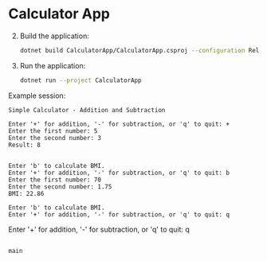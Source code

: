 # Calculator App


2. Build the application:
   ```bash
   dotnet build CalculatorApp/CalculatorApp.csproj --configuration Release
   ```
3. Run the application:
   ```bash
   dotnet run --project CalculatorApp
   ```

Example session:

```
Simple Calculator - Addition and Subtraction

Enter '+' for addition, '-' for subtraction, or 'q' to quit: +
Enter the first number: 5
Enter the second number: 3
Result: 8


Enter 'b' to calculate BMI.
Enter '+' for addition, '-' for subtraction, or 'q' to quit: b
Enter the first number: 70
Enter the second number: 1.75
BMI: 22.86

Enter 'b' to calculate BMI.
Enter '+' for addition, '-' for subtraction, or 'q' to quit: q
```

Enter '+' for addition, '-' for subtraction, or 'q' to quit: q
```

main

